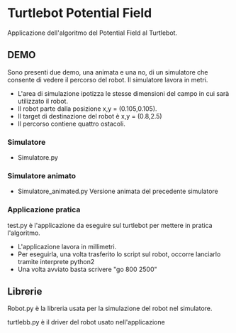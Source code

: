 # Turtlebot Potential Field
Applicazione dell'algoritmo del Potential Field al Turtlebot.

## DEMO
Sono presenti due demo, una animata e una no, di un simulatore che consente di vedere il percorso del robot.
Il simulatore lavora in metri.

* L'area di simulazione ipotizza le stesse dimensioni del campo in cui sarà utilizzato il robot.
* Il robot parte dalla posizione x,y = (0.105,0.105).
* Il target di destinazione del robot è x,y = (0.8,2.5)
* Il percorso contiene quattro ostacoli.

### Simulatore
+ Simulatore.py


### Simulatore animato
+ Simulatore_animated.py
Versione animata del precedente simulatore

### Applicazione pratica
test.py è l'applicazione da eseguire sul turtlebot per mettere in pratica l'algoritmo.
+ L'applicazione lavora in millimetri.
+ Per eseguirla, una volta trasferito lo script sul robot, occorre lanciarlo tramite interprete python2
+ Una volta avviato basta scrivere "go 800 2500"



## Librerie
Robot.py è la libreria usata per la simulazione del robot nel simulatore.

turtlebb.py è il driver del robot usato nell'applicazione